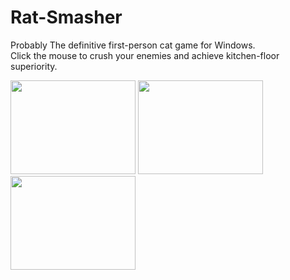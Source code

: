 Rat-Smasher
===========
Probably The definitive first-person cat game for Windows.
<br>Click the mouse to crush your enemies and achieve kitchen-floor superiority.

<a href="http://andrewpinion.com/img/rs1.jpg"><img src="http://andrewpinion.com/img/rs1.jpg" width=200 height=150></a>
<a href="http://andrewpinion.com/img/rs2.jpg"><img src="http://andrewpinion.com/img/rs2.jpg" width=200 height=150></a>
<a href="http://andrewpinion.com/img/rs3.jpg"><img src="http://andrewpinion.com/img/rs3.jpg" width=200 height=150></a><br>
